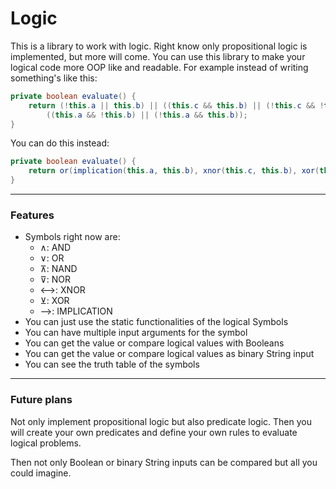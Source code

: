 # Logic

This is a library to work with logic. Right know only propositional logic is
implemented, but more will come.
You can use this library to make your logical code more OOP like and readable.
For example instead of writing something's like this:

````java
private boolean evaluate() {
    return (!this.a || this.b) || ((this.c && this.b) || (!this.c && !this.b)) || 
        ((this.a && !this.b) || (!this.a && this.b));
}
````

You can do this instead:

````java
private boolean evaluate() {
    return or(implication(this.a, this.b), xnor(this.c, this.b), xor(this.a, this.b));
}
````

---

### Features

- Symbols right now are:
    - ∧: AND
    - ∨: OR 
    - ⊼: NAND
    - ⊽: NOR
    - ⟷: XNOR
    - ⊻: XOR
    - ⟶: IMPLICATION
- You can just use the static functionalities of the logical Symbols
- You can have multiple input arguments for the symbol
- You can get the value or compare logical values with Booleans
- You can get the value or compare logical values as binary String input
- You can see the truth table of the symbols

---
### Future plans

Not only implement propositional logic but also predicate logic.
Then you will create your own predicates and define your own rules to evaluate logical problems.

Then not only Boolean or binary String inputs can be compared but all you could imagine.